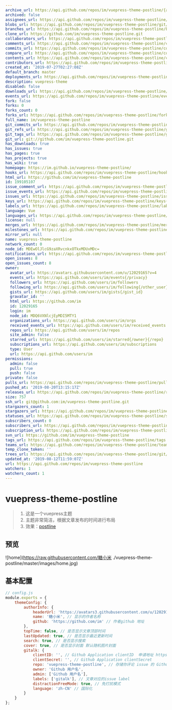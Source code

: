 ```yaml
---
archive_url: https://api.github.com/repos/im/vuepress-theme-postline/{archive_format}{/ref}
archived: false
assignees_url: https://api.github.com/repos/im/vuepress-theme-postline/assignees{/user}
blobs_url: https://api.github.com/repos/im/vuepress-theme-postline/git/blobs{/sha}
branches_url: https://api.github.com/repos/im/vuepress-theme-postline/branches{/branch}
clone_url: https://github.com/im/vuepress-theme-postline.git
collaborators_url: https://api.github.com/repos/im/vuepress-theme-postline/collaborators{/collaborator}
comments_url: https://api.github.com/repos/im/vuepress-theme-postline/comments{/number}
commits_url: https://api.github.com/repos/im/vuepress-theme-postline/commits{/sha}
compare_url: https://api.github.com/repos/im/vuepress-theme-postline/compare/{base}...{head}
contents_url: https://api.github.com/repos/im/vuepress-theme-postline/contents/{+path}
contributors_url: https://api.github.com/repos/im/vuepress-theme-postline/contributors
created_at: '2019-07-27T02:27:08Z'
default_branch: master
deployments_url: https://api.github.com/repos/im/vuepress-theme-postline/deployments
description: vuepress-theme
disabled: false
downloads_url: https://api.github.com/repos/im/vuepress-theme-postline/downloads
events_url: https://api.github.com/repos/im/vuepress-theme-postline/events
fork: false
forks: 0
forks_count: 0
forks_url: https://api.github.com/repos/im/vuepress-theme-postline/forks
full_name: im/vuepress-theme-postline
git_commits_url: https://api.github.com/repos/im/vuepress-theme-postline/git/commits{/sha}
git_refs_url: https://api.github.com/repos/im/vuepress-theme-postline/git/refs{/sha}
git_tags_url: https://api.github.com/repos/im/vuepress-theme-postline/git/tags{/sha}
git_url: git://github.com/im/vuepress-theme-postline.git
has_downloads: true
has_issues: true
has_pages: true
has_projects: true
has_wiki: true
homepage: https://im.github.io/vuepress-theme-postline/
hooks_url: https://api.github.com/repos/im/vuepress-theme-postline/hooks
html_url: https://github.com/im/vuepress-theme-postline
id: 199105107
issue_comment_url: https://api.github.com/repos/im/vuepress-theme-postline/issues/comments{/number}
issue_events_url: https://api.github.com/repos/im/vuepress-theme-postline/issues/events{/number}
issues_url: https://api.github.com/repos/im/vuepress-theme-postline/issues{/number}
keys_url: https://api.github.com/repos/im/vuepress-theme-postline/keys{/key_id}
labels_url: https://api.github.com/repos/im/vuepress-theme-postline/labels{/name}
language: Vue
languages_url: https://api.github.com/repos/im/vuepress-theme-postline/languages
license: null
merges_url: https://api.github.com/repos/im/vuepress-theme-postline/merges
milestones_url: https://api.github.com/repos/im/vuepress-theme-postline/milestones{/number}
mirror_url: null
name: vuepress-theme-postline
network_count: 0
node_id: MDEwOlJlcG9zaXRvcnkxOTkxMDUxMDc=
notifications_url: https://api.github.com/repos/im/vuepress-theme-postline/notifications{?since,all,participating}
open_issues: 8
open_issues_count: 8
owner:
  avatar_url: https://avatars.githubusercontent.com/u/12029165?v=4
  events_url: https://api.github.com/users/im/events{/privacy}
  followers_url: https://api.github.com/users/im/followers
  following_url: https://api.github.com/users/im/following{/other_user}
  gists_url: https://api.github.com/users/im/gists{/gist_id}
  gravatar_id: ''
  html_url: https://github.com/im
  id: 12029165
  login: im
  node_id: MDQ6VXNlcjEyMDI5MTY1
  organizations_url: https://api.github.com/users/im/orgs
  received_events_url: https://api.github.com/users/im/received_events
  repos_url: https://api.github.com/users/im/repos
  site_admin: false
  starred_url: https://api.github.com/users/im/starred{/owner}{/repo}
  subscriptions_url: https://api.github.com/users/im/subscriptions
  type: User
  url: https://api.github.com/users/im
permissions:
  admin: false
  pull: true
  push: false
private: false
pulls_url: https://api.github.com/repos/im/vuepress-theme-postline/pulls{/number}
pushed_at: '2019-08-20T13:15:17Z'
releases_url: https://api.github.com/repos/im/vuepress-theme-postline/releases{/id}
size: 757
ssh_url: git@github.com:im/vuepress-theme-postline.git
stargazers_count: 1
stargazers_url: https://api.github.com/repos/im/vuepress-theme-postline/stargazers
statuses_url: https://api.github.com/repos/im/vuepress-theme-postline/statuses/{sha}
subscribers_count: 0
subscribers_url: https://api.github.com/repos/im/vuepress-theme-postline/subscribers
subscription_url: https://api.github.com/repos/im/vuepress-theme-postline/subscription
svn_url: https://github.com/im/vuepress-theme-postline
tags_url: https://api.github.com/repos/im/vuepress-theme-postline/tags
teams_url: https://api.github.com/repos/im/vuepress-theme-postline/teams
temp_clone_token: ''
trees_url: https://api.github.com/repos/im/vuepress-theme-postline/git/trees{/sha}
updated_at: '2019-08-12T11:59:07Z'
url: https://api.github.com/repos/im/vuepress-theme-postline
watchers: 1
watchers_count: 1
---
```


# vuepress-theme-postline

> 1. 这是一个vuepress主题
> 2. 主题非常简洁，根据文章发布的时间进行布局
> 3. 效果：[postline](https://im.github.io/vuepress-theme-postline/) 


## 预览

![home](https://raw.githubusercontent.com/糖小米 ./vuepress-theme-postline/master/images/home.jpg)


## 基本配置

```javascript
// config.js
module.exports = {
    themeConfig: {
        authorInfo: {
            headerUrl: 'https://avatars3.githubusercontent.com/u/12029165?s=460&v=4', // 显示的作者头像
            name: '糖小米', // 显示的作者名称
            github: 'https://github.com/im' // 作者github 地址
        },
        topTime: false, // 是否显示文章顶部时间
        lastUpdated: true, // 是否显示最近更新时间
        search: true, // 是否显示搜索
        cover: true, // 是否显示封面 默认随机图片封面
        gitalk: {
            clientID: '', // Github Application clientID  申请地址 https://github.com/settings/developers
            clientSecret: '', // Github Application clientSecret
            repo: 'vuepress-theme-postline', // 存储你评论 issue 的 Github 仓库名
            owner: 'Github 用户名', 
            admin: ['Github 用户名'],
            labels: ['gitalk'], // 文章对应的issue label
            distractionFreeMode: true, // 免打扰模式
            language: 'zh-CN' // 国际化
        }
    }
};
```